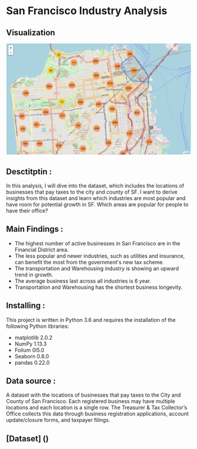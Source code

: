 # San Francisco Industry Analysis
## Visualization
![alt text](https://github.com/Mira2015/SF_business_analysis1/blob/master/SF_bus_visual%20.png)





## Desctitptin :
In this analysis, I will dive into the dataset, which includes the locations of businesses that pay taxes to the city and county of SF. I want to derive insights from this dataset and learn which industries are most popular and have room for potential growth in SF. Which areas are popular for people to have their office? 

## Main Findings : 

+ The highest number of active businesses in San Francisco are in the Financial District area.
+ The less popular and newer industries, such as utilities and insurance, can benefit the most from the government's new tax scheme.
+ The transportation and Warehousing industry is showing an upward trend in growth. 
+ The average business last across all industries is 6 year.
+ Transportation and Warehousing has the shortest business longevity.


## Installing : 
This project is written in Python 3.6 and requires the installation of the following Python libraries:

+ matplotlib 2.0.2
+ NumPy 1.13.3
+ Folium 0l5.0
+ Seaborn 0.8.0
+ pandas 0.22.0

## Data source :
A dataset with the locations of businesses that pay taxes to the City and County of San Francisco. Each registered business may have multiple locations and each location is a single row. The Treasurer & Tax Collector’s Office collects this data through business registration applications, account update/closure forms, and taxpayer filings.

## [Dataset] ()
  
